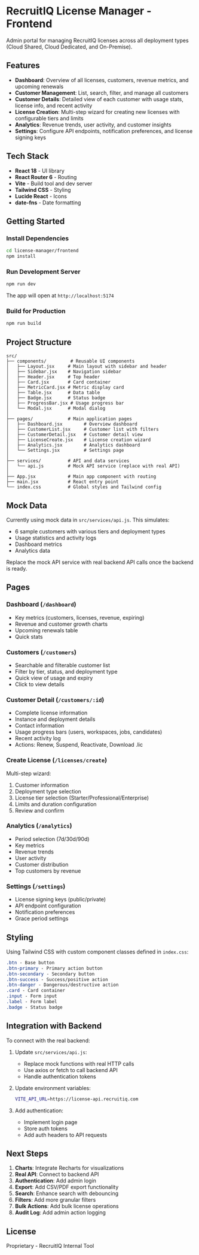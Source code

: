 # RecruitIQ License Manager - Frontend

Admin portal for managing RecruitIQ licenses across all deployment types (Cloud Shared, Cloud Dedicated, and On-Premise).

## Features

- **Dashboard**: Overview of all licenses, customers, revenue metrics, and upcoming renewals
- **Customer Management**: List, search, filter, and manage all customers
- **Customer Details**: Detailed view of each customer with usage stats, license info, and recent activity
- **License Creation**: Multi-step wizard for creating new licenses with configurable tiers and limits
- **Analytics**: Revenue trends, user activity, and customer insights
- **Settings**: Configure API endpoints, notification preferences, and license signing keys

## Tech Stack

- **React 18** - UI library
- **React Router 6** - Routing
- **Vite** - Build tool and dev server
- **Tailwind CSS** - Styling
- **Lucide React** - Icons
- **date-fns** - Date formatting

## Getting Started

### Install Dependencies

```bash
cd license-manager/frontend
npm install
```

### Run Development Server

```bash
npm run dev
```

The app will open at `http://localhost:5174`

### Build for Production

```bash
npm run build
```

## Project Structure

```
src/
├── components/         # Reusable UI components
│   ├── Layout.jsx     # Main layout with sidebar and header
│   ├── Sidebar.jsx    # Navigation sidebar
│   ├── Header.jsx     # Top header
│   ├── Card.jsx       # Card container
│   ├── MetricCard.jsx # Metric display card
│   ├── Table.jsx      # Data table
│   ├── Badge.jsx      # Status badge
│   ├── ProgressBar.jsx # Usage progress bar
│   └── Modal.jsx      # Modal dialog
│
├── pages/             # Main application pages
│   ├── Dashboard.jsx        # Overview dashboard
│   ├── CustomerList.jsx     # Customer list with filters
│   ├── CustomerDetail.jsx   # Customer detail view
│   ├── LicenseCreate.jsx    # License creation wizard
│   ├── Analytics.jsx        # Analytics dashboard
│   └── Settings.jsx         # Settings page
│
├── services/          # API and data services
│   └── api.js         # Mock API service (replace with real API)
│
├── App.jsx            # Main app component with routing
├── main.jsx           # React entry point
└── index.css          # Global styles and Tailwind config
```

## Mock Data

Currently using mock data in `src/services/api.js`. This simulates:
- 6 sample customers with various tiers and deployment types
- Usage statistics and activity logs
- Dashboard metrics
- Analytics data

Replace the mock API service with real backend API calls once the backend is ready.

## Pages

### Dashboard (`/dashboard`)
- Key metrics (customers, licenses, revenue, expiring)
- Revenue and customer growth charts
- Upcoming renewals table
- Quick stats

### Customers (`/customers`)
- Searchable and filterable customer list
- Filter by tier, status, and deployment type
- Quick view of usage and expiry
- Click to view details

### Customer Detail (`/customers/:id`)
- Complete license information
- Instance and deployment details
- Contact information
- Usage progress bars (users, workspaces, jobs, candidates)
- Recent activity log
- Actions: Renew, Suspend, Reactivate, Download .lic

### Create License (`/licenses/create`)
Multi-step wizard:
1. Customer information
2. Deployment type selection
3. License tier selection (Starter/Professional/Enterprise)
4. Limits and duration configuration
5. Review and confirm

### Analytics (`/analytics`)
- Period selection (7d/30d/90d)
- Key metrics
- Revenue trends
- User activity
- Customer distribution
- Top customers by revenue

### Settings (`/settings`)
- License signing keys (public/private)
- API endpoint configuration
- Notification preferences
- Grace period settings

## Styling

Using Tailwind CSS with custom component classes defined in `index.css`:

```css
.btn - Base button
.btn-primary - Primary action button
.btn-secondary - Secondary button
.btn-success - Success/positive action
.btn-danger - Dangerous/destructive action
.card - Card container
.input - Form input
.label - Form label
.badge - Status badge
```

## Integration with Backend

To connect with the real backend:

1. Update `src/services/api.js`:
   - Replace mock functions with real HTTP calls
   - Use axios or fetch to call backend API
   - Handle authentication tokens

2. Update environment variables:
   ```bash
   VITE_API_URL=https://license-api.recruitiq.com
   ```

3. Add authentication:
   - Implement login page
   - Store auth tokens
   - Add auth headers to API requests

## Next Steps

1. **Charts**: Integrate Recharts for visualizations
2. **Real API**: Connect to backend API
3. **Authentication**: Add admin login
4. **Export**: Add CSV/PDF export functionality
5. **Search**: Enhance search with debouncing
6. **Filters**: Add more granular filters
7. **Bulk Actions**: Add bulk license operations
8. **Audit Log**: Add admin action logging

## License

Proprietary - RecruitIQ Internal Tool
